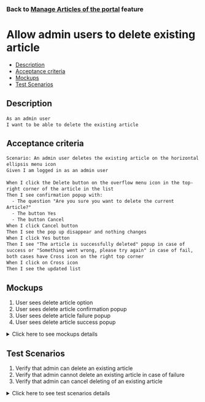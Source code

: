### Back to [Manage Articles of the portal](../../) feature

# Allow admin users to delete existing article

- [Description](#description)
- [Acceptance criteria](#acceptance-criteria)
- [Mockups](#mockups)
- [Test Scenarios](#test-scenarios)

## Description

    As an admin user
    I want to be able to delete the existing article

## Acceptance criteria

    Scenario: An admin user deletes the existing article on the horizontal ellipsis menu icon
    Given I am logged in as an admin user

    When I click the Delete button on the overflow menu icon in the top-right corner of the article in the list
    Then I see confirmation popup with:
      - The question "Are you sure you want to delete the current Article?"
      - The button Yes
      - The button Cancel
    When I click Cancel button
    Then I see the pop up disappear and nothing changes
    When I click Yes button
    Then I see "The article is successfully deleted" popup in case of success or "Something went wrong, please try again" in case of fail, both cases have Cross icon on the right top corner
    When I click on Cross icon
    Then I see the updated list

## Mockups

1. User sees delete article option
2. User sees delete article confirmation popup
3. User sees delete article failure popup
4. User sees delete article success popup

<details>
  <summary>Click here to see mockups details</summary>

**1. User sees delete article option:**

![Delete article Screen](/products/sport_news_portal/web_application_features/manage_articles/images/delete_article_option.png)

**2. User sees delete article confirmation popup:**

![Delete article confirmation popup](/products/sport_news_portal/web_application_features/manage_articles/images/delete_article_confirmation_popup.png)

**3. User sees delete article failure popup:**

![Delete article failure popup](/products/sport_news_portal/web_application_features/manage_articles/images/article_deletion_failure.png)

**4. User sees delete article success popup:**

![Delete article success popup](/products/sport_news_portal/web_application_features/manage_articles/images/article_deleted_popup.png)

</details>

## Test Scenarios

1. Verify that admin can delete an existing article
2. Verify that admin cannot delete an existing article in case of failure
3. Verify that admin can cancel deleting of an existing article

<details>
  <summary>Click here to see test scenarios details</summary>

### **#1. Verify that admin can delete an existing article**

|#|Steps|Expected Result
------|-------|----------
|1|Go to sport news site|
|2|Log in your admin account|
|3|Click on any sports category link|Admin is redirected to Create Article page
|4|Hover over any article|Overflow menu appears
|5|Click on overflow menu|
|6|Click on Delete|The confirmation popup with the question "Are you sure you want to delete the current Article?" appears
|7|Click on Yes button|"The article is successfully deleted" popup is shown in case of success

### **#2. Verify that admin cannot delete an existing article in case of failure**

|#|Steps|Expected Result
------|-------|----------
|1|Go to sport news site|
|2|Log in your admin account|
|3|Click on any sports category link|Admin is redirected to Create Article page
|4|Hover over any article|Overflow menu appears
|5|Click on overflow menu|
|6|Click on Delete|The confirmation popup with the question "Are you sure you want to delete the current Article?" appears
|7|Click on Yes button|"Something went wrong, please try again" popup is shown

### **#3. Verify that admin can cancel deleting of an existing article**

|#|Steps|Expected Result
------|-------|----------
|1|Go to sport news site|
|2|Log in your admin account|
|3|Click on any sports category link|Admin is redirected to Create Article page
|4|Hover over any article|Overflow menu appears
|5|Click on overflow menu|
|6|Click on Delete|The confirmation popup with the question "Are you sure you want to delete the current Article?" appears
|7|Click on Cancel button|A pop up will disappear and nothing changes

</details>

